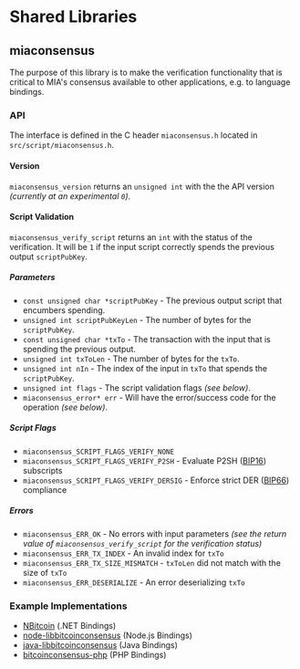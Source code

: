 Shared Libraries
================

## miaconsensus

The purpose of this library is to make the verification functionality that is critical to MIA's consensus available to other applications, e.g. to language bindings.

### API

The interface is defined in the C header `miaconsensus.h` located in  `src/script/miaconsensus.h`.

#### Version

`miaconsensus_version` returns an `unsigned int` with the the API version *(currently at an experimental `0`)*.

#### Script Validation

`miaconsensus_verify_script` returns an `int` with the status of the verification. It will be `1` if the input script correctly spends the previous output `scriptPubKey`.

##### Parameters
- `const unsigned char *scriptPubKey` - The previous output script that encumbers spending.
- `unsigned int scriptPubKeyLen` - The number of bytes for the `scriptPubKey`.
- `const unsigned char *txTo` - The transaction with the input that is spending the previous output.
- `unsigned int txToLen` - The number of bytes for the `txTo`.
- `unsigned int nIn` - The index of the input in `txTo` that spends the `scriptPubKey`.
- `unsigned int flags` - The script validation flags *(see below)*.
- `miaconsensus_error* err` - Will have the error/success code for the operation *(see below)*.

##### Script Flags
- `miaconsensus_SCRIPT_FLAGS_VERIFY_NONE`
- `miaconsensus_SCRIPT_FLAGS_VERIFY_P2SH` - Evaluate P2SH ([BIP16](https://github.com/bitcoin/bips/blob/master/bip-0016.mediawiki)) subscripts
- `miaconsensus_SCRIPT_FLAGS_VERIFY_DERSIG` - Enforce strict DER ([BIP66](https://github.com/bitcoin/bips/blob/master/bip-0066.mediawiki)) compliance

##### Errors
- `miaconsensus_ERR_OK` - No errors with input parameters *(see the return value of `miaconsensus_verify_script` for the verification status)*
- `miaconsensus_ERR_TX_INDEX` - An invalid index for `txTo`
- `miaconsensus_ERR_TX_SIZE_MISMATCH` - `txToLen` did not match with the size of `txTo`
- `miaconsensus_ERR_DESERIALIZE` - An error deserializing `txTo`

### Example Implementations
- [NBitcoin](https://github.com/NicolasDorier/NBitcoin/blob/master/NBitcoin/Script.cs#L814) (.NET Bindings)
- [node-libbitcoinconsensus](https://github.com/bitpay/node-libbitcoinconsensus) (Node.js Bindings)
- [java-libbitcoinconsensus](https://github.com/dexX7/java-libbitcoinconsensus) (Java Bindings)
- [bitcoinconsensus-php](https://github.com/Bit-Wasp/bitcoinconsensus-php) (PHP Bindings)
